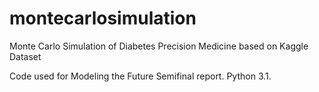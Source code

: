 # montecarlosimulation
Monte Carlo Simulation of Diabetes Precision Medicine based on Kaggle Dataset


Code used for Modeling the Future Semifinal report. Python 3.1.
